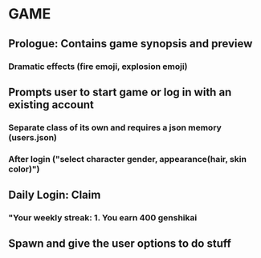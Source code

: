 # GAME


## Prologue: Contains game synopsis and preview
### Dramatic effects (fire emoji, explosion emoji)

## Prompts user to start game or log in with an existing account
### Separate class of its own and requires a json memory (users.json)
### After login ("select character gender, appearance(hair, skin color)")

## Daily Login: Claim
### "Your weekly streak: 1. You earn 400 genshikai


## Spawn and give the user options to do stuff
## 
